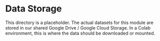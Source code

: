 # Data Storage
This directory is a placeholder. The actual datasets for this module are stored in our shared Google Drive / Google Cloud Storage. In a Colab environment, this is where the data should be downloaded or mounted.

